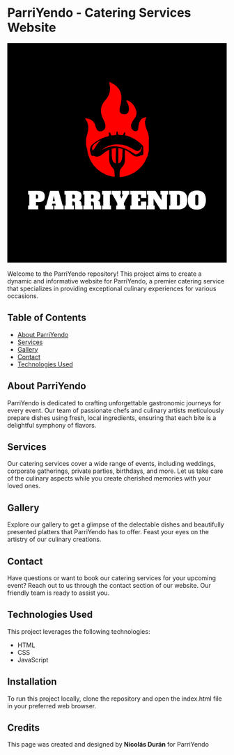 # ParriYendo - Catering Services Website
![ParriYendo Logo](img/parriyendo-logo.jpg)

Welcome to the ParriYendo repository! This project aims to create a dynamic and informative website for ParriYendo, a premier catering service that specializes in providing exceptional culinary experiences for various occasions.

## Table of Contents

- [About ParriYendo](#about-parriyendo)
- [Services](#services)
- [Gallery](#gallery)
- [Contact](#contact)
- [Technologies Used](#technologies-used)

## About ParriYendo

ParriYendo is dedicated to crafting unforgettable gastronomic journeys for every event. Our team of passionate chefs and culinary artists meticulously prepare dishes using fresh, local ingredients, ensuring that each bite is a delightful symphony of flavors.

## Services

Our catering services cover a wide range of events, including weddings, corporate gatherings, private parties, birthdays, and more. Let us take care of the culinary aspects while you create cherished memories with your loved ones.

## Gallery

Explore our gallery to get a glimpse of the delectable dishes and beautifully presented platters that ParriYendo has to offer. Feast your eyes on the artistry of our culinary creations.

## Contact

Have questions or want to book our catering services for your upcoming event? Reach out to us through the contact section of our website. Our friendly team is ready to assist you.

## Technologies Used

This project leverages the following technologies:

- HTML
- CSS
- JavaScript

## Installation

To run this project locally, clone the repository and open the index.html file in your preferred web browser.

## Credits
This page was created and designed by **Nicolás Durán** for ParriYendo
